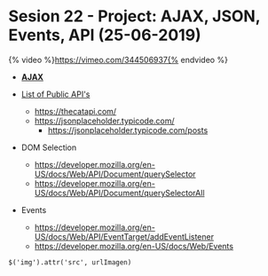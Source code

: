 # Sesion 22 - Project: AJAX, JSON, Events, API (25-06-2019) 

{% video %}https://vimeo.com/344506937{% endvideo %}

- [**AJAX**](https://apuntes-javascript-intermedio.netlify.com/AJAX/)

- [List of Public API's](https://github.com/public-apis/public-apis)
    - <https://thecatapi.com/>
    - <https://jsonplaceholder.typicode.com/>
        - <https://jsonplaceholder.typicode.com/posts>

- DOM Selection
    - <https://developer.mozilla.org/en-US/docs/Web/API/Document/querySelector>
    - <https://developer.mozilla.org/en-US/docs/Web/API/Document/querySelectorAll>

- Events
    - <https://developer.mozilla.org/en-US/docs/Web/API/EventTarget/addEventListener>
    - <https://developer.mozilla.org/en-US/docs/Web/Events>

```
$('img').attr('src', urlImagen)
```

